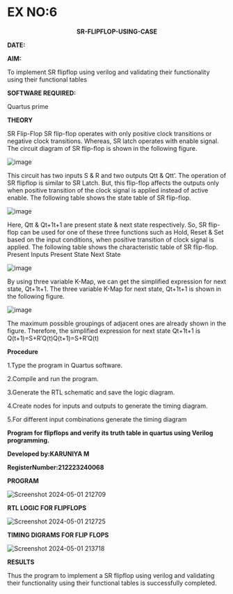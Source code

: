 # EX NO:6
<P align='center'> <b>SR-FLIPFLOP-USING-CASE</b>

**DATE:**

**AIM:**

To implement  SR flipflop using verilog and validating their functionality using their functional tables

**SOFTWARE REQUIRED:**

Quartus prime

**THEORY**

SR Flip-Flop SR flip-flop operates with only positive clock transitions or negative clock transitions. Whereas, SR latch operates with enable signal. The circuit diagram of SR flip-flop is shown in the following figure.

![image](https://github.com/naavaneetha/SR-FLIPFLOP-USING-CASE/assets/154305477/0f710028-ad52-4d3e-9276-8714cf023a25)

 
This circuit has two inputs S & R and two outputs Qtt & Qtt’. The operation of SR flipflop is similar to SR Latch. But, this flip-flop affects the outputs only when positive transition of the clock signal is applied instead of active enable. The following table shows the state table of SR flip-flop.

![image](https://github.com/naavaneetha/SR-FLIPFLOP-USING-CASE/assets/154305477/dabfc4f4-87e3-4cbc-9472-f89ee1b5ed30)

 
Here, Qtt & Qt+1t+1 are present state & next state respectively. So, SR flip-flop can be used for one of these three functions such as Hold, Reset & Set based on the input conditions, when positive transition of clock signal is applied. The following table shows the characteristic table of SR flip-flop. Present Inputs Present State Next State

![image](https://github.com/naavaneetha/SR-FLIPFLOP-USING-CASE/assets/154305477/dd90d16c-aec5-4290-a586-e2346b1e9eb5)

 
By using three variable K-Map, we can get the simplified expression for next state, Qt+1t+1. The three variable K-Map for next state, Qt+1t+1 is shown in the following figure.

![image](https://github.com/naavaneetha/SR-FLIPFLOP-USING-CASE/assets/154305477/473efad6-d70b-4ca7-aeb7-898bbfca319f)

 
The maximum possible groupings of adjacent ones are already shown in the figure. Therefore, the simplified expression for next state Qt+1t+1 is Q(t+1)=S+R′Q(t)Q(t+1)=S+R′Q(t)

**Procedure**

 1.Type the program in Quartus software.

2.Compile and run the program.

3.Generate the RTL schematic and save the logic diagram.

4.Create nodes for inputs and outputs to generate the timing diagram.

5.For different input combinations generate the timing diagram

**Program for flipflops and verify its truth table in quartus using Verilog programming.**

**Developed by:KARUNIYA M**

**RegisterNumber:212223240068**

**PROGRAM**

![Screenshot 2024-05-01 212709](https://github.com/karuniya2005/SR-FLIPFLOP-USING-CASE/assets/161425769/0f65420d-58cc-4c96-a13e-2e193cf4769b)


**RTL LOGIC FOR FLIPFLOPS**

![Screenshot 2024-05-01 212725](https://github.com/karuniya2005/SR-FLIPFLOP-USING-CASE/assets/161425769/106fb276-a873-4371-bda4-2bc988e8b00e)


**TIMING DIGRAMS FOR FLIP FLOPS**

![Screenshot 2024-05-01 213718](https://github.com/karuniya2005/SR-FLIPFLOP-USING-CASE/assets/161425769/7671fc4f-8397-4923-a00a-76cd7980e64e)


**RESULTS**

Thus the program to implement a SR flipflop using verilog and validating their functionality using their functional tables is successfully completed.
